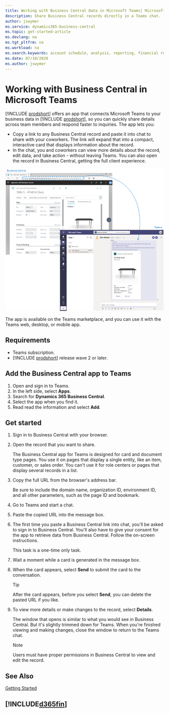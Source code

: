 ```yaml
---
title: Working with Business Central Data in Microsoft Teams| Microsoft Docs
description: Share Business Central records directly in a Teams chat.
author: jswymer
ms.service: dynamics365-business-central
ms.topic: get-started-article
ms.devlang: na
ms.tgt_pltfrm: na
ms.workload: na
ms.search.keywords: account schedule, analysis, reporting, financial report, business intelligence, KPI
ms.date: 07/10/2020
ms.author: jswymer
---
```

# Working with Business Central in Microsoft Teams

[!INCLUDE [prodshort](includes/prodshort.md)] offers an app that connects Microsoft Teams to your business data in [!INCLUDE [prodshort](includes/prodshort.md)], so you can quickly share details across team members and respond faster to inquiries. The app lets you:

- Copy a link to any Business Central record and paste it into chat to share with your coworkers. The link will expand that into a compact, interactive card that displays information about the record. 
- In the chat, you and coworkers can view more details about the record, edit data, and take action - without leaving Teams. You can also open the record in Business Central, getting the full client experience.

![Teams integration with Business Central](./media/teams-intro.png)

The app is available on the Teams marketplace, and you can use it with the Teams web, desktop, or mobile app.

## Requirements

- Teams subscription.
- [!INCLUDE [prodshort](includes/prodshort.md)] release wave 2 or later.

## Add the Business Central app to Teams

1. Open and sign in to Teams.
2. In the left side, select **Apps**.
3. Search for **Dynamics 365 Business Central**.
4. Select the app when you find it.
5. Read read the information and select **Add**.

## Get started

1. Sign in to Business Central with your browser.
2. Open the record that you want to share.

    The Business Central app for Teams is designed for card and document type pages. You use it on pages that display a single entity, like an item, customer, or sales order. You can't use it for role centers or pages that display several records in a list.

3. Copy the full URL from the browser's address bar.

    Be sure to include the domain name, organization ID, environment ID, and all other parameters, such as the page ID and bookmark.
4. Go to Teams and start a chat.
5. Paste the copied URL into the message box.

6. The first time you paste a Business Central link into chat, you'll be asked to sign in to Business Central. You'll also have to give your consent for the app to retrieve data from Business Central. Follow the on-screen instructions.

    This task is a one-time only task.

7. Wait a moment while a card is generated in the message box.

8. When the card appears, select **Send** to submit the card to the conversation.

    > [!TIP]
    > After the card appears, before you select **Send**, you can delete the pasted URL if you like.

9. To view more details or make changes to the record, select **Details**.

    The window that opens is similar to what you would see in Business Central. But it's slightly trimmed down for Teams. When you're finished viewing and making changes, close the window to return to the Teams chat.

    > [!NOTE]
    > Users must have proper permissions in Business Central to view and edit the record.

## See Also

[Getting Started](product-get-started.md)  

## [!INCLUDE[d365fin](includes/free_trial_md.md)]  
